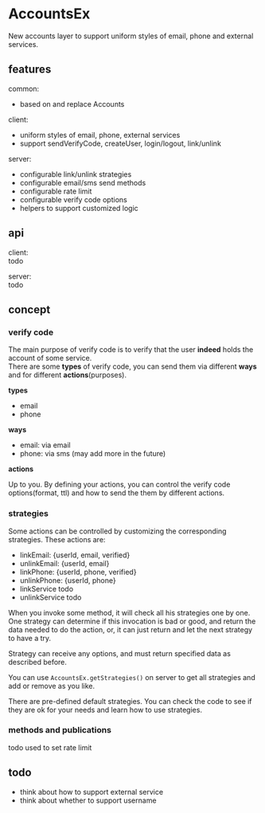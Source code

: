 # AccountsEx 

New accounts layer to support uniform styles of email, phone and external services.

## features

common:

- based on and replace Accounts

client:

- uniform styles of email, phone, external services
- support sendVerifyCode, createUser, login/logout, link/unlink 

server:

- configurable link/unlink strategies
- configurable email/sms send methods
- configurable rate limit
- configurable verify code options
- helpers to support customized logic

## api

client:  
todo

server:  
todo

## concept

### verify code

The main purpose of verify code is to verify that the user **indeed** holds the account of some service.  
There are some **types** of verify code, you can send them via different **ways** and for different **actions**(purposes).

**types**

- email
- phone

**ways**

- email: via email
- phone: via sms (may add more in the future)

**actions**

Up to you. By defining your actions, you can control the verify code options(format, ttl) and how to send the them by 
different actions.

### strategies

Some actions can be controlled by customizing the corresponding strategies. These actions are: 

- linkEmail: {userId, email, verified}
- unlinkEmail: {userId, email}
- linkPhone: {userId, phone, verified}
- unlinkPhone: {userId, phone}
- linkService todo
- unlinkService todo

When you invoke some method, it will check all his strategies one by one. One strategy can determine if this invocation 
is bad or good, and return the data needed to do the action, or, it can just return and let the next strategy to have a try.

Strategy can receive any options, and must return specified data as described before.

You can use `AccountsEx.getStrategies()` on server to get all strategies and add or remove as you like.

There are pre-defined default strategies. You can check the code to see if they are ok for your needs and learn how to use
strategies.

### methods and publications

todo
used to set rate limit

## todo

- think about how to support external service
- think about whether to support username